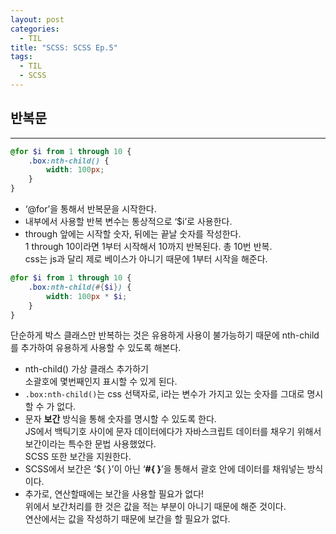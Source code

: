 ```yaml
---
layout: post
categories:
  - TIL
title: "SCSS: SCSS Ep.5"
tags:
  - TIL
  - SCSS
---
```


## __반복문__
---

```scss
@for $i from 1 through 10 {
	.box:nth-child() {
		width: 100px;
	}
}
```
- ‘@for’을 통해서 반복문을 시작한다.
- 내부에서 사용할 반복 변수는 통상적으로 ‘$i’로 사용한다.
- through 앞에는 시작할 숫자, 뒤에는 끝날 숫자를 작성한다.  
  1 through 10이라면 1부터 시작해서 10까지 반복된다. 총 10번 반복.  
  css는 js과 달리 제로 베이스가 아니기 때문에 1부터 시작을 해준다.

```scss
@for $i from 1 through 10 {
	.box:nth-child(#{$i}) {
		width: 100px * $i;
	}
}
```
단순하게 박스 클래스만 반복하는 것은 유용하게 사용이 불가능하기 때문에 nth-child를 추가하여 유용하게 사용할 수 있도록 해본다.
- nth-child() 가상 클래스 추가하기  
  소괄호에 몇번째인지 표시할 수 있게 된다.
- `.box:nth-child()`는 css 선택자로, i라는 변수가 가지고 있는 숫자를 그대로 명시할 수 가 없다.
- 문자 **보간** 방식을 통해 숫자를 명시할 수 있도록 한다.  
  JS에서 백틱기호 사이에 문자 데이터에다가 자바스크립트 데이터를 채우기 위해서 보간이라는 특수한 문법 사용했었다.  
  SCSS 또한 보간을 지원한다.
- SCSS에서 보간은 ‘${ }’이 아닌 ‘**#{ }**’을 통해서 괄호 안에 데이터를 채워넣는 방식이다.
- 추가로, 연산할때에는 보간을 사용할 필요가 없다!  
  위에서 보간처리를 한 것은 값을 적는 부분이 아니기 때문에 해준 것이다.  
  연산에서는 값을 작성하기 때문에 보간을 할 필요가 없다.